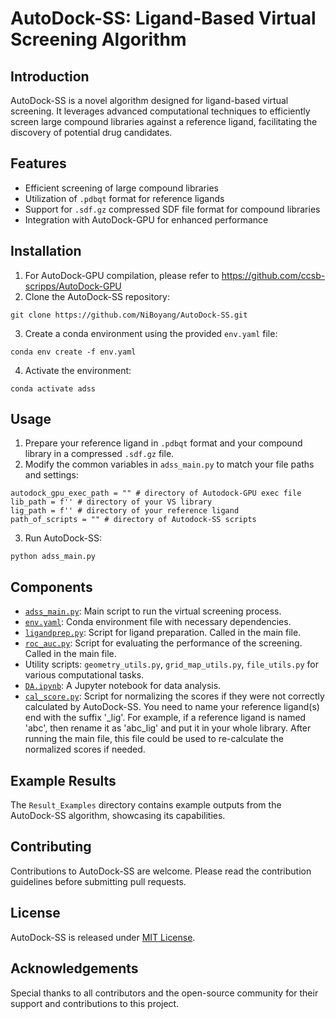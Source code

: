 # AutoDock-SS: Ligand-Based Virtual Screening Algorithm

## Introduction
AutoDock-SS is a novel algorithm designed for ligand-based virtual screening. It leverages advanced computational techniques to efficiently screen large compound libraries against a reference ligand, facilitating the discovery of potential drug candidates.

## Features
- Efficient screening of large compound libraries
- Utilization of `.pdbqt` format for reference ligands
- Support for `.sdf.gz` compressed SDF file format for compound libraries
- Integration with AutoDock-GPU for enhanced performance

## Installation
1. For AutoDock-GPU compilation, please refer to https://github.com/ccsb-scripps/AutoDock-GPU
2. Clone the AutoDock-SS repository:
```
git clone https://github.com/NiBoyang/AutoDock-SS.git
```
3. Create a conda environment using the provided `env.yaml` file:
```
conda env create -f env.yaml
```
4. Activate the environment:
```
conda activate adss
```

## Usage
1. Prepare your reference ligand in `.pdbqt` format and your compound library in a compressed `.sdf.gz` file.
2. Modify the common variables in `adss_main.py` to match your file paths and settings:
```
autodock_gpu_exec_path = "" # directory of Autodock-GPU exec file
lib_path = f'' # directory of your VS library
lig_path = f'' # directory of your reference ligand
path_of_scripts = "" # directory of Autodock-SS scripts
```
3. Run AutoDock-SS:
```
python adss_main.py
```

## Components
- [`adss_main.py`](https://github.com/NiBoyang/AutoDock-SS/blob/master/adss_main.py): Main script to run the virtual screening process. 
- [`env.yaml`](https://github.com/NiBoyang/AutoDock-SS/blob/master/env.yaml): Conda environment file with necessary dependencies.
- [`ligandprep.py`](https://github.com/NiBoyang/AutoDock-SS/blob/master/ligandprep.py): Script for ligand preparation. Called in the main file.
- [`roc_auc.py`](https://github.com/NiBoyang/AutoDock-SS/blob/master/roc_auc.py): Script for evaluating the performance of the screening. Called in the main file.
- Utility scripts: `geometry_utils.py`, `grid_map_utils.py`, `file_utils.py` for various computational tasks.
- [`DA.ipynb`](https://github.com/NiBoyang/AutoDock-SS/blob/master/utils/DA.ipynb): A Jupyter notebook for data analysis.
- [`cal_score.py`](https://github.com/NiBoyang/AutoDock-SS/blob/master/utils/cal_score.py): Script for normalizing the scores if they were not correctly calculated by AutoDock-SS. You need to name your reference ligand(s) end with the suffix '_lig'. For example, if a reference ligand is named 'abc', then rename it as 'abc_lig' and put it in your whole library. After running the main file, this file could be used to re-calculate the normalized scores if needed.

## Example Results
The `Result_Examples` directory contains example outputs from the AutoDock-SS algorithm, showcasing its capabilities.

## Contributing
Contributions to AutoDock-SS are welcome. Please read the contribution guidelines before submitting pull requests.

## License
AutoDock-SS is released under [MIT License](https://opensource.org/licenses/MIT).

## Acknowledgements
Special thanks to all contributors and the open-source community for their support and contributions to this project.

